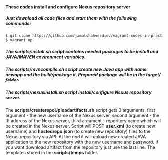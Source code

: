 #### These codes install and configure Nexus repository server
##### Just download all code files and start them with the following commands:
```bash
$ git clone https://github.com/jamalshahverdiev/vagrant-codes-in-practice.git && cd vagrant-codes-in-practice/vagrant-nexus
$ vagrant up
```
##### The **scripts/install.sh** script contains needed packages to be install and JAVA/MAVEN environment variables.
##### The **scripts/mvncompile.sh** script create new Java app with name __newapp__ and the build/package it. Prepared package will be in the __target/__ folder.
##### The **scripts/nexusinstall.sh** script install/configure Nexus repository server.
The **scripts/createrepoUploadartifacts.sh** script gets 3 arguments, first argument - the new username of the Nexus server, second argument - the IP address of the Nexus server, third argument - reporitory name which will be created in the Nexus server. Script will POST **user.xml** (to create new username) and **hostedrepo.json** (to create new repository) files to the Nexus repository via API. At the end it will upload new created JAVA application to the new repository with the new username and password. If you want download artifact from the repository just use the last line. The templates stored in the __scripts/temps__ folder.
